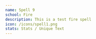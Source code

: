 ```yaml
---
name: Spell 9
school: Fire
description: This is a test fire spell
icon: /icons/spell1.png
stats: Stats / Unique Text
---
```

